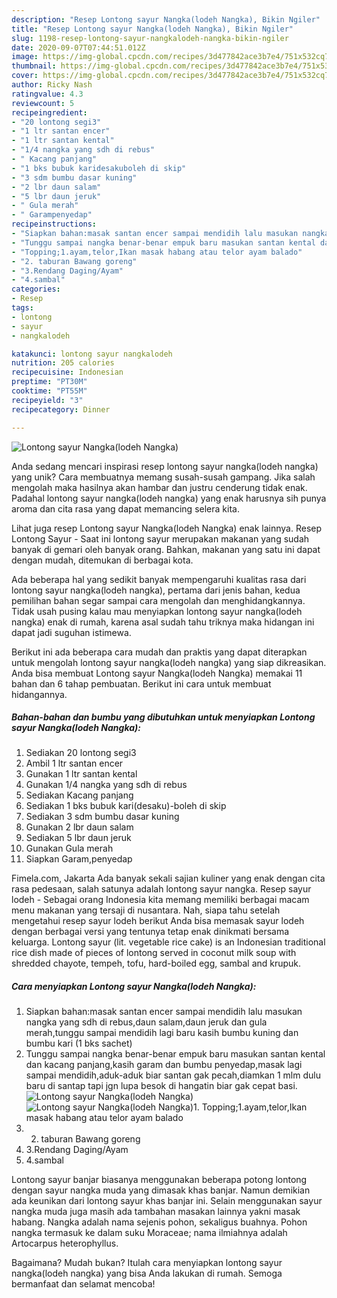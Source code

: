 ```yaml
---
description: "Resep Lontong sayur Nangka(lodeh Nangka), Bikin Ngiler"
title: "Resep Lontong sayur Nangka(lodeh Nangka), Bikin Ngiler"
slug: 1198-resep-lontong-sayur-nangkalodeh-nangka-bikin-ngiler
date: 2020-09-07T07:44:51.012Z
image: https://img-global.cpcdn.com/recipes/3d477842ace3b7e4/751x532cq70/lontong-sayur-nangkalodeh-nangka-foto-resep-utama.jpg
thumbnail: https://img-global.cpcdn.com/recipes/3d477842ace3b7e4/751x532cq70/lontong-sayur-nangkalodeh-nangka-foto-resep-utama.jpg
cover: https://img-global.cpcdn.com/recipes/3d477842ace3b7e4/751x532cq70/lontong-sayur-nangkalodeh-nangka-foto-resep-utama.jpg
author: Ricky Nash
ratingvalue: 4.3
reviewcount: 5
recipeingredient:
- "20 lontong segi3"
- "1 ltr santan encer"
- "1 ltr santan kental"
- "1/4 nangka yang sdh di rebus"
- " Kacang panjang"
- "1 bks bubuk karidesakuboleh di skip"
- "3 sdm bumbu dasar kuning"
- "2 lbr daun salam"
- "5 lbr daun jeruk"
- " Gula merah"
- " Garampenyedap"
recipeinstructions:
- "Siapkan bahan:masak santan encer sampai mendidih lalu masukan nangka yang sdh di rebus,daun salam,daun jeruk dan gula merah,tunggu sampai mendidih lagi baru kasih bumbu kuning dan bumbu kari (1 bks sachet)"
- "Tunggu sampai nangka benar-benar empuk baru masukan santan kental dan kacang panjang,kasih garam dan bumbu penyedap,masak lagi sampai mendidih,aduk-aduk biar santan gak pecah,diamkan 1 mlm dulu baru di santap tapi jgn lupa besok di hangatin biar gak cepat basi."
- "Topping;1.ayam,telor,Ikan masak habang atau telor ayam balado"
- "2. taburan Bawang goreng"
- "3.Rendang Daging/Ayam"
- "4.sambal"
categories:
- Resep
tags:
- lontong
- sayur
- nangkalodeh

katakunci: lontong sayur nangkalodeh 
nutrition: 205 calories
recipecuisine: Indonesian
preptime: "PT30M"
cooktime: "PT55M"
recipeyield: "3"
recipecategory: Dinner

---
```



![Lontong sayur Nangka(lodeh Nangka)](https://img-global.cpcdn.com/recipes/3d477842ace3b7e4/751x532cq70/lontong-sayur-nangkalodeh-nangka-foto-resep-utama.jpg)

Anda sedang mencari inspirasi resep lontong sayur nangka(lodeh nangka) yang unik? Cara membuatnya memang susah-susah gampang. Jika salah mengolah maka hasilnya akan hambar dan justru cenderung tidak enak. Padahal lontong sayur nangka(lodeh nangka) yang enak harusnya sih punya aroma dan cita rasa yang dapat memancing selera kita.

Lihat juga resep Lontong sayur Nangka(lodeh Nangka) enak lainnya. Resep Lontong Sayur - Saat ini lontong sayur merupakan makanan yang sudah banyak di gemari oleh banyak orang. Bahkan, makanan yang satu ini dapat dengan mudah, ditemukan di berbagai kota.

Ada beberapa hal yang sedikit banyak mempengaruhi kualitas rasa dari lontong sayur nangka(lodeh nangka), pertama dari jenis bahan, kedua pemilihan bahan segar sampai cara mengolah dan menghidangkannya. Tidak usah pusing kalau mau menyiapkan lontong sayur nangka(lodeh nangka) enak di rumah, karena asal sudah tahu triknya maka hidangan ini dapat jadi suguhan istimewa.


Berikut ini ada beberapa cara mudah dan praktis yang dapat diterapkan untuk mengolah lontong sayur nangka(lodeh nangka) yang siap dikreasikan. Anda bisa membuat Lontong sayur Nangka(lodeh Nangka) memakai 11 bahan dan 6 tahap pembuatan. Berikut ini cara untuk membuat hidangannya.

<!--inarticleads1-->

##### Bahan-bahan dan bumbu yang dibutuhkan untuk menyiapkan Lontong sayur Nangka(lodeh Nangka):

1. Sediakan 20 lontong segi3
1. Ambil 1 ltr santan encer
1. Gunakan 1 ltr santan kental
1. Gunakan 1/4 nangka yang sdh di rebus
1. Sediakan  Kacang panjang
1. Sediakan 1 bks bubuk kari(desaku)-boleh di skip
1. Sediakan 3 sdm bumbu dasar kuning
1. Gunakan 2 lbr daun salam
1. Sediakan 5 lbr daun jeruk
1. Gunakan  Gula merah
1. Siapkan  Garam,penyedap


Fimela.com, Jakarta Ada banyak sekali sajian kuliner yang enak dengan cita rasa pedesaan, salah satunya adalah lontong sayur nangka. Resep sayur lodeh - Sebagai orang Indonesia kita memang memiliki berbagai macam menu makanan yang tersaji di nusantara. Nah, siapa tahu setelah mengetahui resep sayur lodeh berikut Anda bisa memasak sayur lodeh dengan berbagai versi yang tentunya tetap enak dinikmati bersama keluarga. Lontong sayur (lit. vegetable rice cake) is an Indonesian traditional rice dish made of pieces of lontong served in coconut milk soup with shredded chayote, tempeh, tofu, hard-boiled egg, sambal and krupuk. 

<!--inarticleads2-->

##### Cara menyiapkan Lontong sayur Nangka(lodeh Nangka):

1. Siapkan bahan:masak santan encer sampai mendidih lalu masukan nangka yang sdh di rebus,daun salam,daun jeruk dan gula merah,tunggu sampai mendidih lagi baru kasih bumbu kuning dan bumbu kari (1 bks sachet)
1. Tunggu sampai nangka benar-benar empuk baru masukan santan kental dan kacang panjang,kasih garam dan bumbu penyedap,masak lagi sampai mendidih,aduk-aduk biar santan gak pecah,diamkan 1 mlm dulu baru di santap tapi jgn lupa besok di hangatin biar gak cepat basi.
<img src="//assets-global.cpcdn.com/assets/icons/button_play-2c75c40dde080a61004c1f40b05d8f140eaff45d7e9e6481dc71c63d2e7c4909.png" alt="Lontong sayur Nangka(lodeh Nangka)"><img src="//assets-global.cpcdn.com/assets/icons/button_play-2c75c40dde080a61004c1f40b05d8f140eaff45d7e9e6481dc71c63d2e7c4909.png" alt="Lontong sayur Nangka(lodeh Nangka)">1. Topping;1.ayam,telor,Ikan masak habang atau telor ayam balado
1. 2. taburan Bawang goreng
1. 3.Rendang Daging/Ayam
1. 4.sambal


Lontong sayur banjar biasanya menggunakan beberapa potong lontong dengan sayur nangka muda yang dimasak khas banjar. Namun demikian ada keunikan dari lontong sayur khas banjar ini. Selain menggunakan sayur nangka muda juga masih ada tambahan masakan lainnya yakni masak habang. Nangka adalah nama sejenis pohon, sekaligus buahnya. Pohon nangka termasuk ke dalam suku Moraceae; nama ilmiahnya adalah Artocarpus heterophyllus. 

Bagaimana? Mudah bukan? Itulah cara menyiapkan lontong sayur nangka(lodeh nangka) yang bisa Anda lakukan di rumah. Semoga bermanfaat dan selamat mencoba!
